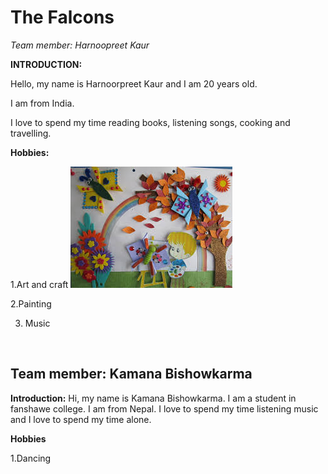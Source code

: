 # The Falcons
_Team member: Harnoopreet Kaur_




**INTRODUCTION:**


Hello, my name is Harnoorpreet Kaur and I am 20 years old.

I am from India.

I love to spend my time reading books, listening songs, cooking and travelling.




**Hobbies:**

1.Art and craft
<img src = "images\Art and craft.jpeg">

2.Painting
<img scr="images/Painting.jpeg">

3. Music
<img scr="images/Music.jpeg">

## Team member: Kamana Bishowkarma
**Introduction:**
Hi, my name is Kamana Bishowkarma. I am a student in fanshawe college.
I am from Nepal.
I love to spend my time listening music and I love to spend my time alone.

**Hobbies**

1.Dancing


